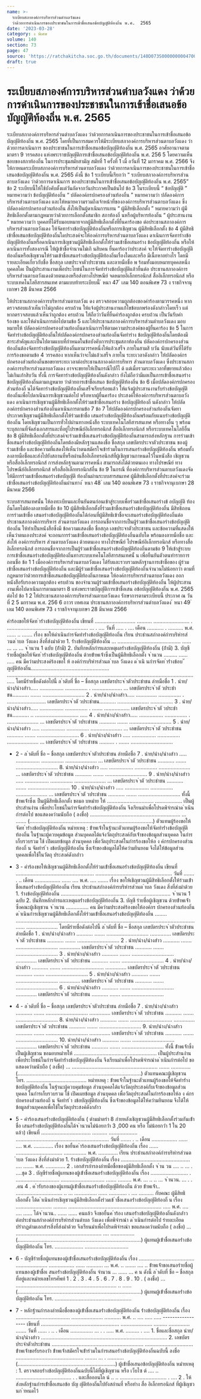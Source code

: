 ```yaml
---
name: >-
  ระเบียบสภาองค์การบริหารส่วนตำบลวังแดง
  ว่าด้วยการดำเนินการของประชาชนในการเข้าชื่อเสนอข้อบัญญัติท้องถิ่น พ.ศ.  2565
date: '2023-03-28'
category: ง พิเศษ
volume: 140
section: 73
page: 47
source: 'https://ratchakitcha.soc.go.th/documents/140D073S0000000004700.pdf'
draft: true
---
```


# ระเบียบสภาองค์การบริหารส่วนตำบลวังแดง ว่าด้วยการดำเนินการของประชาชนในการเข้าชื่อเสนอข้อบัญญัติท้องถิ่น พ.ศ.  2565

ระเบียบสภาองค์การบริหารส่วนตำบลวังแดง ว่าด้วยการดาเนินการของประชาชนในการเข้าชื่อเสนอข้อบัญญัติท้องถิ่น พ.ศ. 2565 โดยที่เป็นการสมควรให้มีระเบียบสภาองค์การบริหารส่วนตาบลวังแดง ว่าด้วยการดาเนินการ ของประชาชนในการเข้าชื่อเสนอข้อบัญญัติท้องถิ่น พ.ศ. 2565 อาศัยอานาจตามมาตรา 9 วรรคสอง แห่งพระราชบัญญัติการเข้าชื่อเสนอข้อบัญญัติท้องถิ่น พ.ศ. 256 5 โดยความเห็นชอบของสภาท้องถิ่น ในการประชุมสมัยสามัญ สมัยที่ 1 ครั้งที่ 1 เมื่ อวันที่ 12 มกราคม พ.ศ. 2566 จึงให้กาหนดระเบียบสภาองค์การบริหารส่วนตาบลวังแดง ว่าด้วยการดาเนินการของประชาชนในการเข้าชื่อเสนอข้อบัญญัติท้องถิ่น พ.ศ. 2565 ดังนี้ ข้อ 1 ระเบียบนี้เรียกว่า “ ระเบียบสภาองค์การบริหารส่วนตาบลวังแดง ว่าด้วยการดาเนินการ ของประชาชนในการเข้าชื่อเสนอข้อบัญญัติท้องถิ่น พ.ศ. 2565” ข้อ 2 ระเบียบนี้ให้ใช้บังคับตั้งแต่วันถัดจากวันประกาศเป็นต้นไป ข้อ 3 ในระเบียบนี้ “ ข้อบัญญัติ ” หมายความว่า ข้อบัญญัติท้องถิ่น “ ปลัดองค์กรปกครองส่วนท้องถิ่น ” หมายความว่า ปลัดองค์การบริหารส่วนตาบลวังแดง และให้หมายความรวมถึงเจ้าหน้าที่ขององค์การบริหารส่วนตาบลวังแดง ซึ่งปลัดองค์กรปกครองส่วนท้องถิ่น สั่งให้เป็นผู้ดาเนินการแทน “ ผู้มีสิทธิเลือกตั้ง ” หมายความว่า ผู้มีสิทธิเลือกตั้งตามกฎหมายว่าด้วยการเลือกตั้งสมาชิก สภาท้องถิ่ นหรือผู้บริหารท้องถิ่น “ ผู้ประสานงาน ” หมายความว่า บุคคลที่ได้รับมอบหมายจากผู้มีสิทธิเลือกตั้งที่ยื่นคาร้องขอ ต่อประธานสภาองค์การบริหารส่วนตาบลวังแดง ให้จัดทาร่างข้อบัญญัติท้องถิ่นหรือการเชิญชวน ผู้มีสิทธิเลือกตั้ง ข้อ 4 ผู้มีสิทธิเข้าชื่อเสนอข้อบัญญัติท้องถิ่นใดประสงค์จะให้องค์การบริหารส่วนตาบลวังแดง ดาเนินการจัดทาร่างข้อบัญญัติท้องถิ่นหรือดาเนินการเชิญชวนผู้มีสิทธิเลือกตั้งให้ร่วมเข้าชื่อเสนอร่าง ข้อบัญญัติท้องถิ่น หรือให้ดาเนินการทั้งสองกรณี ให้ผู้เข้าชื่อจำนวนไม่เกิ นสิบคน ยื่นคาร้องว่าประสงค์ จะให้จัดทาร่างข้อบัญญัติท้องถิ่นหรือเชิญชวนให้ร่วมเข้าชื่อเสนอร่างข้อบัญญัติท้องถิ่นเรื่องใดและหรือ มีเนื้อหาอย่างไร โดยมีรายละเอียดเกี่ยวกับชื่อ ชื่อสกุล เลขประจาตัวประชาชน และลายมือชื่อ พ ร้อมทั้งมอบหมายบุคคลหนึ่งบุคคลใดเ ป็นผู้ประสานงานเพื่อประโยชน์ในการจัดทำร่างข้อบัญญัติแล้วยื่นต่อ ประธานสภาองค์การบริหารส่วนตาบลวังแดงด้วยตนเองหรือส่งทางไปรษณีย์ จดหมายอิเล็กทรอนิกส์ สื่ออิเล็กทรอนิกส์ หรือระบบเทคโนโลยีสารสนเทศ ตามแบบท้ายระเบียบนี้ ้ หนา 47 ่ เลม 140 ตอนพิเศษ 73 ง ราชกิจจานุเบกษา 28 มีนาคม 2566

ให้ประธานสภาองค์การบริหารส่วนตาบลวังแ ดง ตรวจสอบความถูกต้องของคำร้องตามวรรคหนึ่ง หากตรวจสอบแล้วเห็นว่าไม่ถูกต้อง ครบถ้วน ให้แจ้งผู้ประสานงานแก้ไขข้อบกพร่องดังกล่าวโดยเร็ว แต่หากตรวจสอบแล้วเห็นว่าถูกต้อง ครบถ้วน ให้ถือว่าวันที่ยื่นคำร้องถูกต้อง ครบถ้วน เป็นวันรับคำร้องขอ และให้ดำเนินการต่อไปตามข้อ 5 และให้ประธานสภาองค์การบริหารส่วนตำบลวังแดง มอบหมายให้ ปลัดองค์กรปกครองส่วนท้องถิ่นดาเนินการให้ตามความประสงค์ของผู้ยื่นคาร้อง ข้อ 5 ในการจัดทำร่างข้อบัญญัติท้องถิ่นให้ปลัดองค์กรปกครองส่วนท้องถิ่นจัดทำร่าง ข้อบัญญัติท้องถิ่นโดยต้องมีสาระสำคัญและเป็นไปตามแบบที่กำหนดในข้อบังคับการประชุมสภาท้องถิ่น ปลัดองค์กรปกครองส่วนท้องถิ่นต้องจัดทาร่างข้อบัญญัติท้องถิ่นตามวรรคหนึ่งให้แล้วเสร็จ ภายในสามสิ บวัน นับแต่วันที่ได้รับการร้องขอตามข้อ 4 วรรคสอง หากเห็นว่าจะไม่แล้วเสร็จ ภายใน ระยะเวลาดังกล่าว ให้ปลัดองค์กรปกครองส่วนท้องถิ่นขอขยายระยะเวลาต่อประธานสภาองค์การบริหาร ส่วนตาบลวังแดง ซึ่งประธานสภาองค์การบริหารส่วนตาบลวังแดง อาจจะขยายให้เป็นกรณีไปก็ไ ด้ แต่เมื่อรวมระยะเวลาที่ขยายแล้วต้องไม่เกินเก้าสิบวัน ทั้งนี้ การจัดทาร่างข้อบัญญัติท้องถิ่นดังกล่าว ยังไม่ถือว่ามีผลเป็นการเข้าชื่อเสนอร่างข้อบัญญัติท้องถิ่นตามกฎหมาย ว่าด้วยการเข้าชื่อเสนอ ข้อบัญญัติท้องถิ่น ข้อ 6 เมื่อปลัดองค์กรปกครองส่วนท้องถิ่ นได้จัดทาร่างข้อบัญญัติท้องถิ่นเสร็จเรียบร้อยแล้ว ให้แจ้งผู้ประสานงานรับร่างข้อบัญญัติท้องถิ่นเพื่อไปดาเนินการเชิญชวนต่อไป หรือหากผู้ยื่นคาร้อง ประสงค์ให้องค์การบริหารส่วนตาบลวังแดง ดาเนินการเชิญชวนผู้มีสิทธิเลือกตั้งให้ร่วมเข้าชื่อเสนอร่าง ข้อบัญญัติท้องถิ่ นดังกล่าว ให้ปลัดองค์กรปกครองส่วนท้องถิ่นดาเนินการตามข้อ 7 ข้อ 7 ให้ปลัดองค์กรปกครองส่วนท้องถิ่นจัดทาประกาศเชิญชวนผู้มีสิทธิเลือกตั้งให้ร่วมเข้าชื่อ เสนอร่างข้อบัญญัติท้องถิ่นพร้อมกับแนบร่างข้อบัญญัติท้องถิ่น โดยเชิญชวนเป็นการทั่วไปผ่านทางหนังสือ ระบบเทคโนโลยีสารสนเทศ หรือทางอื่น ๆ พร้อมระบุสถานที่จัดส่งเอกสารและที่อยู่ไปรษณีย์อิเล็กทรอนิกส์ สื่ออิเล็กทรอนิกส์ หรือระบบเทคโนโลยีอื่น ข้อ 8 ผู้มีสิทธิเลือกตั้งที่ประสงค์จะร่วมเข้าชื่อเสนอร่างข้อบัญญัติท้องถิ่นสามารถส่งหลักฐาน การร่วมเข้าชื่อเสนอร่ำงข้อบัญญัติท้องถิ่นโดยต้องมีหลักฐานแสดงชื่อ ชื่อสกุล เลขบัตรประจาตัวประชาชน ของผู้ร่วมเข้าชื่อ และข้อความที่แสดงให้เห็นว่าตนสมัครใจเข้าร่วมในการเสนอร่างข้อบัญญัติท้องถิ่น พร้อมทั้งลงลายมือชื่อและส่งไปยังสถานที่หรือผ่านสื่ออิเล็กทรอนิกส์ที่ผู้เชิญชวนกาหนดไว้ในหนังสือ เชิญชวนหรือสื่ออิเล็กทรอนิกส์ การส่งหลักฐานตามวรรคหนึ่ง สามารถส่งได้ด้วยตนเอง ทางไปรษณีย์ ทางไปรษณีย์อิเล็กทรอนิกส์ หรือสื่ออิเล็กทรอนิกส์อื่น ข้อ 9 ในกรณี ที่องค์การบริหารส่วนตาบลวังแดงจัดให้มีการร่วมเข้าชื่อเสนอร่างข้อบัญญัติ ท้องถิ่นผ่านระบบสารสนเทศ ผู้มีสิทธิเลือกตั้งที่ประสงค์จะร่วมเข้าชื่อเสนอร่างข้อบัญญัติท้องถิ่นผ่านทาง ้ หนา 48 ่ เลม 140 ตอนพิเศษ 73 ง ราชกิจจานุเบกษา 28 มีนาคม 2566

ระบบสารสนเทศนั้น ให้ลงทะเบียนและยืนยันตนก่อนเข้าสู่ระบบเพื่อร่วมเข้าชื่อเสนอร่างข้ อบัญญัติ ท้องถิ่นโดยไม่ต้องลงลายมือชื่อ ข้อ 10 ผู้มีสิทธิเลือกตั้งที่ร่วมเข้าชื่อเสนอร่างข้อบัญญัติท้องถิ่น มีสิทธิถอนการร่วมเข้าชื่อ เสนอร่างข้อบัญญัติท้องถิ่นได้ก่อนที่ผู้มีสิทธิเข้าชื่อจะเสนอร่างข้อบัญญัติท้องถิ่นต่อประธานสภาองค์การบริหาร ส่วนตาบลวังแดง การถอนชื่อจากการเป็นผู้ร่วมเข้าชื่อเสนอร่างข้อบัญญัติท้องถิ่น ให้ทำเป็นหนังสือซึ่งมี ข้อความแสดงชื่อ ชื่อสกุล เลขประจาตัวประชาชน และข้อความที่แสดงให้เห็นว่าตนเองประสงค์ จะถอนการร่วมเข้าชื่อเสนอร่างข้อบัญญัติท้องถิ่นฉบับใด พร้อมลงลายมือชื่อ และส่งให้ องค์การบริหาร ส่วนตาบลวังแดง ด้วยตนเอง ทางไปรษณีย์ ไปรษณีย์อิเล็กทรอนิกส์ หรือทางสื่ออิเล็กทรอนิกส์ การถอนชื่อจากการเป็นผู้ร่วมเข้าชื่อเสนอร่างข้อบัญญัติท้องถิ่นตามข้อ 9 ให้เข้าสู่ระบบ การเข้าชื่อเสนอร่างข้อบัญญัติท้องถิ่นทางระบบเทคโนโลยีสารสนเทศนั้ น เพื่อยืนยันตัวตนทำรายการถอนชื่อ ข้อ 1 1 เมื่อองค์การบริหารส่วนตาบลวังแดง ได้รับและรวบรวมหลักฐานการเข้าชื่อของ ผู้ร่วมเข้าชื่อเสนอร่างข้อบัญญัติท้องถิ่น และมีผู้ร่วมเข้าชื่อเสนอร่างข้อบัญญัติท้องถิ่นจำนวนไม่น้อยกว่า ตามที่กฎหมายว่าด้วยการเข้าชื่อเสนอข้อบัญญัติท้องถิ่นกาหนด ให้องค์การบริหารส่วนตาบลวังแดง ออกหนังสือรับรองความถูกต้อง ครบถ้วน ของจำนวนผู้ร่วมเข้าชื่อเสนอร่างข้อบัญญัติท้องถิ่น ให้ผู้ประสานงานเพื่อไปดาเนินการตามมาตรา 8 แห่งพระราชบัญญัติการเข้าชื่อเสน อข้อบัญญัติท้องถิ่น พ.ศ. 2565 ต่อไป ข้อ 1 2 ให้ประธานสภาองค์การบริหารส่วนตาบลวังแดง รักษาการตามระเบียบนี้ ประกาศ ณ วันที่ 2 5 มกราคม พ.ศ. 256 6 ถาวร เทศเอม ประธานสภาองค์การบริหารส่วนตำบลวังแดง ้ หนา 49 ่ เลม 140 ตอนพิเศษ 73 ง ราชกิจจานุเบกษา 28 มีนาคม 2566

คําร้องขอให้จัดท ําร่ํางข้อบัญญัติท้องถิ่น เขียนที่ ........................... .......... ........................ . ...................................................... ... . .... วันที่ ..... . .... เดือน ........... . .......... พ.ศ. ...... .. ....... เรื่อง ขอให้ดําเนินกํารจัดทําร่ํางข้อบัญญัติท้องถิ่น เรียน ประธํานสภําองค์กํารบริหํารส่วนต ําบล วังแดง สิ่งที่ส่งมําด้วย 1. ร่ํางข้อบัญญัติท้องถิ่น ... .......................................... ...... ... ... ... จ ํานวน 1 ฉบับ (ถ้ํามี) 2. บันทึกหลักกํารและเหตุผลร่ํางข้อบัญญัติท้องถิ่น (ถ้ํามี) 3. บัญชีรํายชื่อผู้ขอให้จัดท ําร่ํางข้อบัญญัติท้องถิ่น ด้วยข้ําพเจ้ําซึ่งเป็นผู้มีสิทธิเลือกตั้ง จ ํานวน ......... ...... ..... คน มีควํามประสงค์ร้องขอใ ห้ องค์กํารบริหํารส่วนต ําบล วังแดง ด ําเนิ นกํารจัดท ําร่ํางข้อบ ั ญญัติท้องถิ่น.................................................... ................................................................................................................................. โดยมีรํายชื่อดังต่อไปนี้ ล ําดับที่ ชื่อ – ชื่อสกุล เลขบัตรประจ ําตัวประชําชน ลํายมือชื่อ 1 . นําย/นําง/นํางสําว..... ................ ............... . .................... ... เลขบัตรประจ ําตั วประชําชน........... ....... ............................ 2 . นําย/นําง/นํางสําว..... .............. ............... . .......................... เลขบัตรประจ ําตั วประชําชน........... ..................... ............... 3 . นําย/นําง/นํางสําว..... ................ ............... . ....... ................. เลขบัตรประจ ําตั วประชําชน........... .. ............................. ..... 4 . นําย/นําง/นํางสําว..... ................ ............... . ..................... ... เลขบัตรประจ ําตั วประชําชน ........... ....... ............................ 5 . นําย/นําง/นํางสําว ..... ................ ............... ..................... ... เลขบัตรประจ ําตั วประชําชน ........... ....... ............................ 6 . นําย/นําง/นํางสําว ..... ................ ............... ..................... ... เลขบัตรประจ ําตั วประชําชน .......... . ....... ............................

- 2 - ล ําดับที่ ชื่อ – ชื่อสกุล เลขบัตรประจ ําตัวประชําชน ลํายมือชื่อ 7 . นําย/นําง/นํางสําว ..... ................ ............... ..................... ... เลขบัตรประจ ําตั วประชําชน ........... ....... ............................ 8. นําย/นําง/นํางสําว ..... ................ ............... ..................... ... เลขบัตรประจ ําตั วประชําชน ........... ....... ............................ 9 . นําย/นําง/นํางสําว ..... ................ ............... ..................... ... เลขบัตรประจ ําตั วประชําชน ........... ....... ............................ 10 . นําย/นําง/นํางสําว ..... ................ ............... ..................... ... เลขบัตรประจ ําตั วประชําชน ........... ....... ............................ ทั้งนี้ ข้ําพเจ้ําซึ่งเ ป็นผู้มีสิทธิเลือกตั้ง ขอมอ บหมําย ให้ ............................... .................. เป็นผู้ประสํานงําน เพื่อประโยชน์ในกํารจัดทําร่ํางข้อบัญญัติท้องถิ่น จึงเรียนมําเพื่อโปรดพิจํารณําด ําเนินกํารต่อไป ขอแสดงควํามนับถือ ( ลงชื่อ) ............................................................ ... ....... (..................................................................................) ตัวแทนผู้ร้องขอให้จัดท ําร่ํางข้อบัญญัติท้องถิ่น หมํายเหตุ : ข้ําพเจ้ําในฐํานะตัวแทนผู้ร้องขอให้จัดทําร่ํางข้อบัญญัติท้องถิ่น ในฐํานะผู้ควบคุมข้อมูล ส่วนบุคคลได้แจ้งวัตถุประสงค์กับเจ้ําของข้อมูลส่วนบุคคล ในกํารเก็บรวบรวม ใช้ เปิดเผยข้อมูล ส่วนบุคคล เพื่อวัตถุประสงค์ในกํารร้องขอให้อ ง ค์กรปกครองส่วนท้องถิ่ น จัดทําร่ ํา งข้อบัญญัติท้องถิ่น ซึ่งเจ้ําของข้อมูลได้ให้ควํามยินยอม จึงได้ให้ข้อมูลส่วนบุคคลเพื่อใช้ในวัตถุ ประสงค์ดังกล่ําว

- 3 - คําร้องขอให้เชิญชวนผู้มีสิทธิเลือกตั้งให้ร่วมเข้ําชื่อเสนอร่ํางข้อบัญญัติท้องถิ่น เขียนที่ .................................................... ................................................... วันที่ ....... . .. เดือน ................. ...... .... พ.ศ. .... ....... เรื่อง ขอให้เชิญชวนผู้มีสิทธิเลือกตั้งให้ร่วมเข้ําชื่อเสนอร่ํางข้อบัญญัติท้องถิ่น เรียน ประธํานสภําองค์กํารบริหํารส่วนต ําบล วังแดง สิ่งที่ส่งมําด้วย 1. ร่ํางข้อบัญญัติท้องถิ่น ............................................ ............................ จ ํานวน 1 ฉบับ 2. บันทึกหลักกํารและเหตุผลร่ํางข้อบัญญัติท้องถิ่น 3. บัญชี รํายชื่อผู้เชิญชวน ด้วยข้ําพเจ้ําซึ่งคณะผู้เชิญชวน จ ํานวน ............... คน มีควํามประสงค์ร้องขอให้องค์กร ปกครองส่วนท้องถิ่น ด ําเนินกํารเชิญชวนผู้มีสิทธิเลือกตั้งให้ร่วมเข้ําชื่อเสนอร่ํางข้อบัญญัติท้องถิ่น ........ ............................................................................................................................. ..................... โดยมีรํายชื่อดังต่อไปนี้ ล ําดับที่ ชื่อ – ชื่อสกุล เลขบัตรประจ ําตัวประชําชน ลํายมือชื่อ 1 . นําย/นําง/นํางสําว ........... ....... ............................ .............. เลขบัตรประจ ําตั วประชําชน ........... ....... ............................ 2 . นําย/นําง/นํางสําว ........... ....... ............................ .............. เลขบัตรประจ ําตั วประชําชน ........... ....... ............................ 3 . นําย/นําง/นํางสําว ........... ....... ............................ .............. เลขบัตรประจ ําตั วประชําชน ........... ....... ............................ 4 . นําย/นําง/นํางสําว ........... ....... ............................ .............. เลขบัตรประจ ําตั วประชําชน ........... ....... ............................ 5 . นําย/นําง/นํางสําว ........... ....... ............................ .............. เลขบัตรประจ ําตั วประชําชน ........... ....... ............................ 6 . นําย/นําง/นํางสําว ........... ....... ............................ .............. เลขบัตรประจ ําตั วประชําชน ........... ....... ............................

- 4 - ล ําดับที่ ชื่อ – ชื่อสกุล เลขบัตรประจ ําตัวประชําชน ลํายมือชื่อ 7 . นําย/นําง/นํางสําว ........... ....... ............................ .............. เลขบัตรประจ ําตั วประชําชน ........... ....... ............................ 8. นําย/นําง/นํางสําว ........... ....... ............................ .............. เลขบัตรประจ ําตั วประชําชน ........... ....... ............................ 9. นําย/นําง/นํางสําว ........... ....... ............................ .............. เลขบัตรประจ ําตั วประชําชน ........... ....... ............................ 10. นําย/นําง/นํางสําว ........... ....... ............................ .............. เลขบัตรประจ ําตั วประชําชน ........... ....... ............................ ทั้งนี้ ข้ําพเจ้ําซึ่งเป็นผู้เชิญชวน ขอมอบหมํายให้ ....................................................... เป็นผู้ประสํานงําน เพื่อประโยชน์ในกํารจัดทําร่ํางข้อบัญญัติท้องถิ่น จึงเรียนมําเพื่อโปรดพิจํารณําด ําเนินกํารต่อไป ขอแสดงควํามนับถือ ( ลงชื่อ) ... ......................................................... ....... ............. (..................................................................................) ตัวแทนคณะผู้เชิญชวน โทร. ........................................ หมํายเหตุ : ข้ําพเจ้ําในฐํานะตัวแทนผู้ร้องขอให้จัดทําร่ํางข้อบัญญัติท้องถิ่น ในฐํานะผู้ควบคุมข้อมูล ส่วนบุคคลได้แจ้งวัตถุประสงค์กับเจ้ําของข้อมูลส่วนบุคคล ในกํารเก็บรวบรวม ใช้ เปิดเผยข้อมูล ส่วนบุคคล เพื่อวัตถุประสงค์ในกํารร้องขอให้อ ง ค์กรปกครองส่วนท้องถิ่ น จัดทําร่ ํา งข้อบัญญัติท้องถิ่น ซึ่งเจ้ําของข้อมูลได้ให้ควํามยินยอม จึงได้ให้ข้อมูลส่วนบุคคลเพื่อใช้ในวัตถุประสงค์ดังกล่ําว

- 5 - คําร้องเสนอร่ํางข้อบัญญัติท้องถิ่น ( ตํามมําตรํา 8 ภํายหลังเชิญชวนผู้มีสิทธิเลือกตั้งร่วมกันเข้ําชื่อ เสนอร่ํางข้อบัญญัติท้องถิ่นได้จ ํานวนไม่น้อยกว่ํา 3 ,000 คน หรือ ไม่น้อยกว่ํา 1 ใน 20 แล้ว) เขียนที่ ................................. .......... ................... .............................................................. วันที่ ....... . .. เดือน ................. ...... .... พ.ศ. ............. เรื่อง ขอยื่นค ําร้องเสนอร่ํางข้อบัญญัติท้องถิ่น เรื่อง ...... ............................... ............... พ.ศ. ............. เรียน ประธํานสภําองค์กํารบริหํารส่วนต ําบล วังแดง สิ่งที่ส่งมําด้วย 1. ร่ํางข้อบัญญัติท้องถิ่น เรื่อง .............................................. .... ....... พ.ศ. ............. 2 . เอกสํารกํารลงลํายมือชื่อของผู้มีสิทธิเลือกตั้ง จ ําน วน .... .. ... . ....ชุด 3 . บัญชีรํายชื่อผู้แทนของผู้เข้ําชื่อเสนอร่ํางข้อบัญญัติท้องถิ่น เรื่อง ......................... . ............................. ............................. ....... ......... พ.ศ. ... .. .. ... จ ํานวน. ... . . .คน 4 . ค ํารับรองของผู้แทนผู้เข้ําชื่อเสนอร่ํางข้อบัญญัติท้องถิ่น ด้วย ข้ําพเจ้ํา.. ............................... .. ... ............... ...... ............ . .... .......... กับคณะ ผู้มีสิทธิ เลือกตั้ง ได้ด ําเนินกํารเชิญชวนผู้มีสิทธิเลือกตั้งร่วมเข้ ําชื่อเสนอร่ํางข้อบัญญัติท้องถิ่ น เรื่อง ........................ ......... .............................................................. ..... พ.ศ. .... .... ...... ได้จ ํานวน.. ...... ...... คนแล้ว จึงขอยื่นค ําร้อง เสนอร่ํางข้อบัญญัติท้องถิ่นดังกล่ําว ต่อประธํานสภําองค์กํารบริหํารส่วนตําบล วังแดง เพื่อพิจํารณํา ด ําเนินกํารต่อไป รํายละเอียดปรํากฏตํามเอกสํารสิ่งที่ส่งมําด้วย จึงเรียนมําเพื่อโปรดพิจํารณํา ขอแสดงควํามนับถือ ( ลงชื่อ) ... ......................................................... .... ................ (..................................................................................) ผู้แทนผู้เข้ําชื่อเสนอร่ํางข้อบัญญัติท้องถิ่น โทร. ................... .............................

- 6 - บัญชีรํายชื่อผู้แทนของผู้เข้ําชื่อเสนอร่ํางข้อบัญญัติท้องถิ่น เรื่อง ..................................... ..................... ................. ...... ........... ... พ.ศ. .. ....... .... .. ข้ําพเจ้ําขอเสนอรํายชื่อผู้แทนของผู้เข้ําชื่อเ สนอร่ํางข้อบัญญัติท้องถิ่น จํานวน ... ...... ... ค น ดังนี้ ล ําดับที่ ชื่อ – ชื่อสกุล ที่อยู่และหมํายเลขโทรศัพท์ 1 . 2 . 3 . 4 . 5 . 6 . 7 . 8 . 9 . 10 . ( ลงชื่อ) ... ................................................................... .. ...... (..................................................................................) ผู้แทนผู้เข้ําชื่อเสนอร่ํางข้อบัญญัติท้องถิ่น โทร. ...................................................

- 7 - หลักฐํานกํารลงลํายมือชื่อของผู้เข้ําชื่อเสนอร่ํางข้อบัญญัติท้องถิ่น ร่ํางข้อบัญญัติท้องถิ่น เรื่อง .................................... ..................... ........... พ.ศ. .. .... ..... ..... ----------------- เขียนที่ .................................................... ..................... ......... .............. ....... วันที่ ...... . .. . เดือน ............... ... . . ..... พ.ศ. ......... . .... 1. ชื่อและชื่อสกุล นําย/นําง/นํางสําว .................................................................................... 2. เลขบัตรประจําตัวประชําชน ............................................................. ................................ ข้ําพเจ้ําขอรับรองว่ํา ข้ําพเจ้ําสมัครใจเข้ําร่วมในกํารเสนอร่ํางข้อบัญญัติท้องถิ่นฉบับนี้ ลงชื่อ ............................................. ........ ... . ........... (.................................................................) ผู้เข้ําชื่อเสนอข้อบัญญัติท้องถิ่น หมํายเหตุ : 1. ตรวจสอบร่ํางข้อบัญญัติท้องถิ่นฉบับนี้ได้ที่ผู้เชิญชวน หรือ เว็บไซ ต์ .... .. ..................................... . . และสื่อออนไล น์ .. .. ............................... . .... 2 . ให้ส่งหลักฐํานกํารเข้ําชื่อเสนอข้อ บัญ ญัติท้องถิ่นไปยังสถํานที่ หรือทําง สื่อ อิเล็กทรอนิกส์ ที่ผู้เชิญชวนก ําหนดไว้
